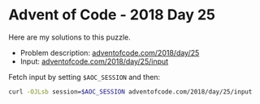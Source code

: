 # Advent of Code - 2018 Day 25
Here are my solutions to this puzzle.

* Problem description: [adventofcode.com/2018/day/25](https://adventofcode.com/2018/day/25)
* Input: [adventofcode.com/2018/day/25/input](https://adventofcode.com/2018/day/25/input)

Fetch input by setting `$AOC_SESSION` and then:
```bash
curl -OJLsb session=$AOC_SESSION adventofcode.com/2018/day/25/input
```
